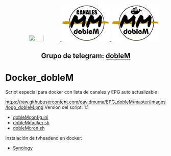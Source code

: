 <p align="center">
  <a href="https://github.com/davidmuma/EPG_dobleM"> <img src="https://raw.githubusercontent.com/davidmuma/EPG_dobleM/master/Images/logo_dobleM.png" width="30%" height="30%"> </a>
  <a href="https://github.com/davidmuma/Canales_dobleM"> <img src="https://raw.githubusercontent.com/davidmuma/Canales_dobleM/master/Images/logo_dobleM.png" width="30%" height="30%"> </a>
  <a href="https://github.com/davidmuma/Docker_dobleM"> <img src="https://raw.githubusercontent.com/davidmuma/Docker_dobleM/master/Images/logo_dobleM.png" width="30%" height="30%"> </a>
</p>

<h2 align="center">
  Grupo de telegram: <a href="https://tttttt.me/EPG_dobleM">dobleM</a>
</h2>

# Docker_dobleM
Script especial para docker con lista de canales y EPG auto actualizable


https://raw.githubusercontent.com/davidmuma/EPG_dobleM/master/Images/logo_dobleM.png
Versión del script: 1.1
- <a href="https://raw.githubusercontent.com/davidmuma/Docker_dobleM/master/files/dobleMconfig.ini">dobleMconfig.ini</a>
- <a href="https://raw.githubusercontent.com/davidmuma/Docker_dobleM/master/files/dobleMdocker.sh">dobleMdocker.sh</a>
- <a href="https://raw.githubusercontent.com/davidmuma/Docker_dobleM/master/files/dobleMcron.sh">dobleMcron.sh</a>

Instalación de tvheadend en docker:
- <a href="https://github.com/davidmuma/Docker_dobleM/blob/master/Varios/tvdocker.md">Synology</a>
